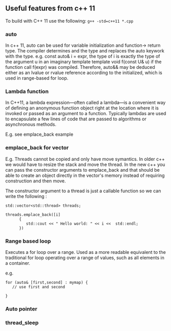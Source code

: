 ## Useful features from c++ 11

To build with C++ 11 use the following: 
`g++ -std=c++11 *.cpp`

### auto 
In c++ 11, auto can be used for variable initialization and function-> return type. The compiler determines and the type and replaces the auto keywork with the type. e.g. const auto& i = expr, the type of i is exactly the type of the argument u in an imaginary template template<class U> void f(const U& u) if the function call f(expr) was compiled. Therefore, auto&& may be deduced either as an lvalue or rvalue reference according to the initialized, which is used in range-based for loop. 


### Lambda function
In C++11, a lambda expression—often called a lambda—is a convenient way of defining an anonymous function object right at the location where it is invoked or passed as an argument to a function. Typically lambdas are used to encapsulate a few lines of code that are passed to algorithms or asynchronous methods.

E.g. see emplace_back example


### emplace_back for vector

E.g. Threads cannot be copied and only have move symantics. In older c++ we would have to resize the stack and move the thread. In the new c++ you can pass the constructor arguments to emplace_back and that should be able to create an object directly in the vector's memory instead of requiring construction and then move. 

The constructor argument to a thread is just a callable function so we can write the following : 

```
std::vector<std::thread> threads;

threads.emplace_back([i]
      {
         std::cout << " Hello world: " << i <<  std::endl;
      })
```

### Range based loop 
Executes a for loop over a range.
Used as a more readable equivalent to the traditional for loop operating over a range of values, such as all elements in a container.

e.g. 

```
for (auto& [first,second] : mymap) {
   // use first and second

}
```


### Auto pointer 


### thread_sleep



